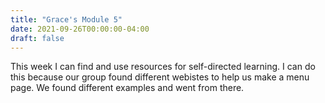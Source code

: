 ```yaml
---
title: "Grace's Module 5"
date: 2021-09-26T00:00:00-04:00
draft: false
---
```


This week I can find and use resources for self-directed learning. I can do this because our group found different webistes to help us make a menu page. We found different examples and went from there. 

